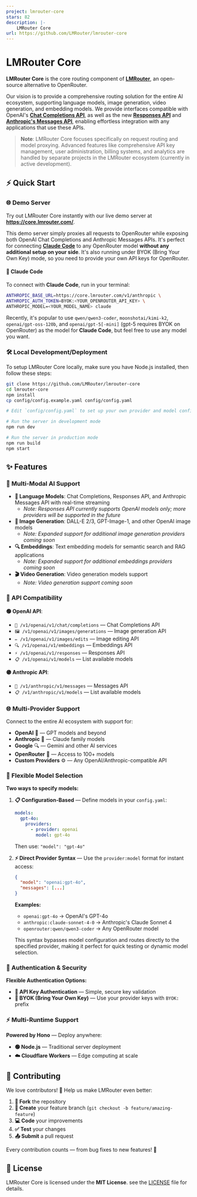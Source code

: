 ```yaml
---
project: lmrouter-core
stars: 82
description: |-
    LMRouter Core
url: https://github.com/LMRouter/lmrouter-core
---
```


# LMRouter Core

**LMRouter Core** is the core routing component of [**LMRouter**](https://lmrouter.com/), an open-source alternative to OpenRouter.

Our vision is to provide a comprehensive routing solution for the entire AI ecosystem, supporting language models, image generation, video generation, and embedding models. We provide interfaces compatible with OpenAI's [**Chat Completions API**](https://platform.openai.com/docs/api-reference/chat/create), as well as the new [**Responses API**](https://platform.openai.com/docs/api-reference/responses/create) and [**Anthropic's Messages API**](https://docs.anthropic.com/en/api/messages), enabling effortless integration with any applications that use these APIs.

> **Note**: LMRouter Core focuses specifically on request routing and model proxying. Advanced features like comprehensive API key management, user administration, billing systems, and analytics are handled by separate projects in the LMRouter ecosystem (currently in active development).

## ⚡ Quick Start

### 🌐 Demo Server

Try out LMRouter Core instantly with our live demo server at **https://core.lmrouter.com/**.

This demo server simply proxies all requests to OpenRouter while exposing both OpenAI Chat Completions and Anthropic Messages APIs. It's perfect for connecting [**Claude Code**](https://www.anthropic.com/claude-code) to any OpenRouter model **without any additional setup on your side**. It's also running under BYOK (Bring Your Own Key) mode, so you need to provide your own API keys for OpenRouter.

#### 🔗 Claude Code

To connect with **Claude Code**, run in your terminal:

```bash
ANTHROPIC_BASE_URL=https://core.lmrouter.com/v1/anthropic \
ANTHROPIC_AUTH_TOKEN=BYOK:<YOUR_OPENROUTER_API_KEY> \
ANTHROPIC_MODEL=<YOUR_MODEL_NAME> claude
```

Recently, it's popular to use `qwen/qwen3-coder`, `moonshotai/kimi-k2`, `openai/gpt-oss-120b`, and `openai/gpt-5[-mini]` (gpt-5 requires BYOK on OpenRouter) as the model for **Claude Code**, but feel free to use any model you want.

### 🛠️ Local Development/Deployment

To setup LMRouter Core locally, make sure you have Node.js installed, then follow these steps:

```bash
git clone https://github.com/LMRouter/lmrouter-core
cd lmrouter-core
npm install
cp config/config.example.yaml config/config.yaml

# Edit `config/config.yaml` to set up your own provider and model configurations.

# Run the server in development mode
npm run dev

# Run the server in production mode
npm run build
npm start
```

## ✨ Features

### 🤖 Multi-Modal AI Support

- **💬 Language Models**: Chat Completions, Responses API, and Anthropic Messages API with real-time streaming
  - _Note: Responses API currently supports OpenAI models only; more providers will be supported in the future_
- **🎨 Image Generation**: DALL-E 2/3, GPT-Image-1, and other OpenAI image models
  - _Note: Expanded support for additional image generation providers coming soon_
- **🔍 Embeddings**: Text embedding models for semantic search and RAG applications
  - _Note: Expanded support for additional embeddings providers coming soon_
- **🎬 Video Generation**: Video generation models support
  - _Note: Video generation support coming soon_

### 🔗 API Compatibility

**🟢 OpenAI API**:

- `💬 /v1/openai/v1/chat/completions` — Chat Completions API
- `🖼️ /v1/openai/v1/images/generations` — Image generation API
- `✏️ /v1/openai/v1/images/edits` — Image editing API
- `🔍 /v1/openai/v1/embeddings` — Embeddings API
- `⚡ /v1/openai/v1/responses` — Responses API
- `📋 /v1/openai/v1/models` — List available models

**🟣 Anthropic API**:

- `💬 /v1/anthropic/v1/messages` — Messages API
- `📋 /v1/anthropic/v1/models` — List available models

### 🌐 Multi-Provider Support

Connect to the entire AI ecosystem with support for:

- **OpenAI** 🤖 — GPT models and beyond
- **Anthropic** 🧠 — Claude family models
- **Google** 🔍 — Gemini and other AI services
- **OpenRouter** 🔄 — Access to 100+ models
- **Custom Providers** ⚙️ — Any OpenAI/Anthropic-compatible API

### 🎯 Flexible Model Selection

**Two ways to specify models:**

1. **📋 Configuration-Based** — Define models in your `config.yaml`:

   ```yaml
   models:
     gpt-4o:
       providers:
         - provider: openai
           model: gpt-4o
   ```

   Then use: `"model": "gpt-4o"`

2. **⚡ Direct Provider Syntax** — Use the `provider:model` format for instant access:

   ```json
   {
     "model": "openai:gpt-4o",
     "messages": [...]
   }
   ```

   **Examples:**
   - `openai:gpt-4o` → OpenAI's GPT-4o
   - `anthropic:claude-sonnet-4-0` → Anthropic's Claude Sonnet 4
   - `openrouter:qwen/qwen3-coder` → Any OpenRouter model

   This syntax bypasses model configuration and routes directly to the specified provider, making it perfect for quick testing or dynamic model selection.

### 🔐 Authentication & Security

**Flexible Authentication Options:**

- **🔑 API Key Authentication** — Simple, secure key validation
- **🎒 BYOK (Bring Your Own Key)** — Use your provider keys with `BYOK:` prefix

### ⚡ Multi-Runtime Support

**Powered by Hono** — Deploy anywhere:

- **🟢 Node.js** — Traditional server deployment
- **☁️ Cloudflare Workers** — Edge computing at scale

## 🤝 Contributing

We love contributors! 💝 Help us make LMRouter even better:

1. **🍴 Fork** the repository
2. **🌿 Create** your feature branch (`git checkout -b feature/amazing-feature`)
3. **💻 Code** your improvements
4. **✅ Test** your changes
5. **📤 Submit** a pull request

Every contribution counts — from bug fixes to new features! 🚀

## 📄 License

LMRouter Core is licensed under the **MIT License**. see the [LICENSE](LICENSE) file for details.

